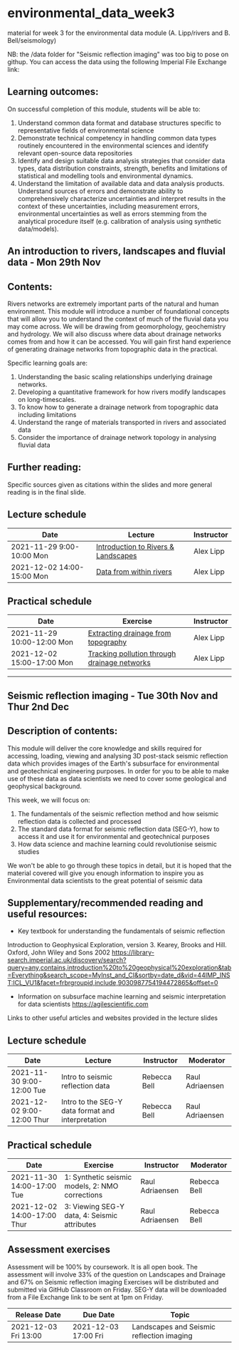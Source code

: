 # environmental_data_week3
material for week 3 for the environmental data module (A. Lipp/rivers and B. Bell/seismology)


NB: the /data folder for "Seismic reflection imaging" was too big to pose on githup. You can access the data using the following Imperial File Exchange link: 


## Learning outcomes:

On successful completion of this module, students will be able to:
1.	Understand common data format and database structures specific to representative fields of environmental science 
2.	Demonstrate technical competency in handling common data types routinely encountered in the environmental sciences and identify relevant open-source data repositories
3.	Identify and design suitable data analysis strategies that consider data types, data distribution constraints, strength, benefits and limitations of statistical and modelling tools and environmental dynamics.
4.	Understand the limitation of available data and data analysis products. Understand sources of errors and demonstrate ability to comprehensively characterize uncertainties and interpret results in the context of these uncertainties, including measurement errors, environmental uncertainties as well as errors stemming from the analytical procedure itself (e.g. calibration of analysis using synthetic data/models). 

## An introduction to rivers, landscapes and fluvial data - Mon 29th Nov 

## Contents: 

Rivers networks are extremely important parts of the natural and human environment. This module will introduce a number of foundational concepts that will allow you to understand the context of much of the fluvial data you may come across. We will be drawing from geomorphology, geochemistry and hydrology. We will also discuss where data about drainage networks comes from and how it can be accessed. You will gain first hand experience of generating drainage networks from topographic data in the practical. 

Specific learning goals are: 
1. Understanding the basic scaling relationships underlying drainage networks. 
2. Developing a quantitative framework for how rivers modify landscapes on long-timescales. 
3. To know how to generate a drainage network from topographic data including limitations
4. Understand the range of materials transported in rivers and associated data
5. Consider the importance of drainage network topology in analysing fluvial data

## Further reading: 

Specific sources given as citations within the slides and more general reading is in the final slide.


## Lecture schedule

|Date                      | Lecture                             |Instructor |
|--------------------------|-------------------------------------|------------|
|2021-11-29 9:00-10:00 Mon | [Introduction to Rivers & Landscapes](https://imperiallondon-my.sharepoint.com/:p:/g/personal/agl18_ic_ac_uk/EcLL_IwcNpZKkIU7aox-nYcBRkHECInGFQzRRCyE9LwlZw?e=EbQ2h9)     | Alex Lipp  |
|2021-12-02 14:00-15:00 Mon | [Data from within rivers](https://github.com/ese-msc-2021/environmental_data_week3/blob/main/rivers_lecture_pt2.pptx)    | Alex Lipp |     

## Practical schedule
|Date                      | Exercise                             |Instructor |
|--------------------------|-------------------------------------|------------|
|2021-11-29 10:00-12:00 Mon | [Extracting drainage from topography](https://github.com/ese-msc-2021/environmental_data_week3/tree/main/rivers_practicals)      | Alex Lipp  |
|2021-12-02 15:00-17:00 Mon | [Tracking pollution through drainage networks](https://github.com/ese-msc-2021/environmental_data_week3/tree/main/rivers_practicals)   | Alex Lipp |     



***


## Seismic reflection imaging - Tue 30th Nov and Thur 2nd Dec

## Description of contents:

This module will deliver the core knowledge and skills required for accessing, loading, viewing and analysing 3D post-stack seismic reflection data which provides images of the Earth's subsurface for environmental and geotechnical engineering purposes. In order for you to be able to make use of these data as data scientists we need to cover some geological and geophysical background. 

This week, we will focus on: 
1. The fundamentals of the seismic reflection method and how seismic reflection data is collected and processed
2. The standard data format for seismic reflection data (SEG-Y), how to access it and use it for environmental and geotechnical purposes
3. How data science and machine learning could revolutionise seismic studies

We won't be able to go through these topics in detail, but it is hoped that the material covered will give you enough information to inspire you as Environmental data scientists to the great potential of seismic data



## Supplementary/recommended reading and useful resources:
* Key textbook for understanding the fundamentals of seismic reflection

Introduction to Geophysical Exploration, version 3. Kearey, Brooks and Hill. Oxford, John Wiley and Sons 2002
https://library-search.imperial.ac.uk/discovery/search?query=any,contains,introduction%20to%20geophysical%20exploration&tab=Everything&search_scope=MyInst_and_CI&sortby=date_d&vid=44IMP_INST:ICL_VU1&facet=frbrgroupid,include,9030987754194472865&offset=0

* Information on subsurface machine learning and seismic interpretation for data scientists
https://agilescientific.com

Links to other useful articles and websites provided in the lecture slides



## Lecture schedule

|Date                      | Lecture                             |Instructor  |Moderator   |
|--------------------------|-------------------------------------|------------|------------|
|2021-11-30 9:00-12:00 Tue | Intro to seismic reflection data     | Rebecca Bell        | Raul Adriaensen    |
|2021-12-02 9:00-12:00 Thur | Intro to the SEG-Y data format and interpretation     | Rebecca Bell        | Raul Adriaensen   |

## Practical schedule

|Date                      | Exercise                           |Instructor  |Moderator   |
|--------------------------|-------------------------------------|------------|------------|
|2021-11-30 14:00-17:00 Tue | 1: Synthetic seismic models, 2: NMO corrections     | Raul Adriaensen       | Rebecca Bell    |
|2021-12-02 14:00-17:00 Thur | 3: Viewing SEG-Y data, 4: Seismic attributes     | Raul Adriaensen      | Rebecca Bell   |



## Assessment exercises
Assessment will be 100% by coursework. It is all open book. 
The assessment will involve 33% of the question on Landscapes and Drainage and 67% on Seismic reflection imaging
Exercises will be distributed and submitted via GitHub Classroom on Friday. SEG-Y data will be downloaded from a File Exchange link to be sent at 1pm on Friday.

|Release Date         | Due Date            | Topic                             |
|---------------------|---------------------|-----------------------------------|
|2021-12-03 Fri 13:00 | 2021-12-03 17:00 Fri| Landscapes and Seismic reflection imaging |
